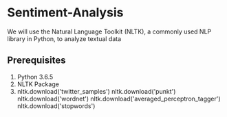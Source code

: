 # Sentiment-Analysis
We will use the Natural Language Toolkit (NLTK), a commonly used NLP library in Python, to analyze textual data

## Prerequisites
1. Python 3.6.5
2. NLTK Package
3. nltk.download('twitter_samples')
   nltk.download('punkt')
   nltk.download('wordnet')
   nltk.download('averaged_perceptron_tagger')
   nltk.download('stopwords')
